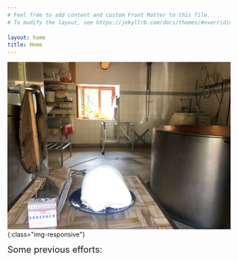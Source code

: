 ```yaml
---
# Feel free to add content and custom Front Matter to this file.
# To modify the layout, see https://jekyllrb.com/docs/themes/#overriding-theme-defaults

layout: home
title: Home
---
```


![image-title-here](/assets/images/ricotta.jpg){:class="img-responsive"}

<span style="font-size:20px">
    Some previous efforts:
</span>

